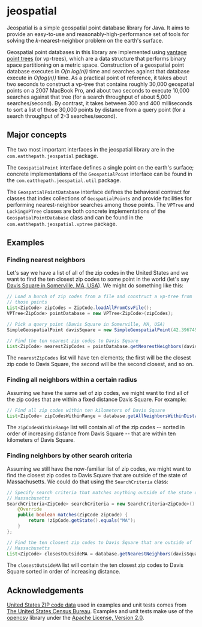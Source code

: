 # jeospatial

Jeospatial is a simple geospatial point database library for Java. It aims to provide an easy-to-use and reasonably-high-performance set of tools for solving the _k_-nearest-neighbor problem on the earth's surface.

Geospatial point databases in this library are implemented using [vantage point trees](http://pnylab.com/pny/papers/vptree/main.html) (or vp-trees), which are a data structure that performs binary space partitioning on a metric space. Construction of a geospatial point database executes in _O(n log(n))_ time and searches against that database execute in _O(log(n))_ time. As a practical point of reference, it takes about two seconds to construct a vp-tree that contains roughly 30,000 geospatial points on a 2007 MacBook Pro, and about two seconds to execute 10,000 searches against that tree (for a search throughput of about 5,000 searches/second). By contrast, it takes between 300 and 400 milliseconds to sort a list of those 30,000 points by distance from a query point (for a search throughput of 2-3 searches/second).

## Major concepts

The two most important interfaces in the jeospatial library are in the `com.eatthepath.jeospatial` package.

The `GeospatialPoint` interface defines a single point on the earth's surface; concrete implementations of the `GeospatialPoint` interface can be found in the `com.eatthepath.jeospatial.util` package.

The `GeospatialPointDatabase` interface defines the behavioral contract for classes that index collections of `GeospatialPoints` and provide facilities for performing nearest-neighbor searches among those points. The `VPTree` and `LockingVPTree` classes are both concrete implementations of the `GeospatialPointDatabase` class and can be found in the `com.eatthepath.jeospatial.vptree` package.

## Examples

### Finding nearest neighbors

Let's say we have a list of all of the zip codes in the United States and we want to find the ten closest zip codes to some point in the world (let's say [Davis Square in Somerville, MA, USA](http://maps.google.com/maps?q=Davis+Square,+Somerville,+MA&hl=en&sll=42.39358,-71.116902&sspn=0.010824,0.017509&oq=Davis+Square,+Somer&t=w&hnear=Davis+Square,+Somerville,+Middlesex,+Massachusetts&z=15)). We might do something like this:

```java
// Load a bunch of zip codes from a file and construct a vp-tree from
// those points
List<ZipCode> zipCodes = ZipCode.loadAllFromCsvFile();
VPTree<ZipCode> pointDatabase = new VPTree<ZipCode>(zipCodes);

// Pick a query point (Davis Square in Somerville, MA, USA)
SimpleGeospatialPoint davisSquare = new SimpleGeospatialPoint(42.396745, -71.122479);

// Find the ten nearest zip codes to Davis Square
List<ZipCode> nearestZipCodes = pointDatabase.getNearestNeighbors(davisSquare, 10);
```

The `nearestZipCodes` list will have ten elements; the first will be the closest zip code to Davis Square, the second will be the second closest, and so on.

### Finding all neighbors within a certain radius

Assuming we have the same set of zip codes, we might want to find all of the zip codes that are within a fixed distance Davis Square. For example:

```java
// Find all zip codes within ten kilometers of Davis Square
List<ZipCode> zipCodesWithinRange = database.getAllNeighborsWithinDistance(davisSquare, 10 * 1000);
```

The `zipCodesWithinRange` list will contain all of the zip codes -- sorted in order of increasing distance from Davis Square -- that are within ten kilometers of Davis Square.

### Finding neighbors by other search criteria

Assuming we still have the now-familiar list of zip codes, we might want to find the closest zip codes to Davis Square that are outside of the state of Massachusetts. We could do that using the `SearchCriteria` class:

```java
// Specify search criteria that matches anything outside of the state of
// Massachusetts
SearchCriteria<ZipCode> searchCriteria = new SearchCriteria<ZipCode>() {
    @Override
    public boolean matches(ZipCode zipCode) {
        return !zipCode.getState().equals("MA");
    }
};

// Find the ten closest zip codes to Davis Square that are outside of
// Massachusetts
List<ZipCode> closestOutsideMA = database.getNearestNeighbors(davisSquare, 10, searchCriteria);
```

The `closestOutsideMA` list will contain the ten closest zip codes to Davis Square sorted in order of increasing distance.

Acknowledgements
----------------

[United States ZIP code data](http://www.census.gov/tiger/tms/gazetteer/zips.txt) used in examples and unit tests comes from [The United States Census Bureau](http://www.census.gov/). Examples and unit tests make use of the [opencsv](http://opencsv.sourceforge.net/) library under the [Apache License, Version 2.0](http://www.apache.org/licenses/LICENSE-2.0).